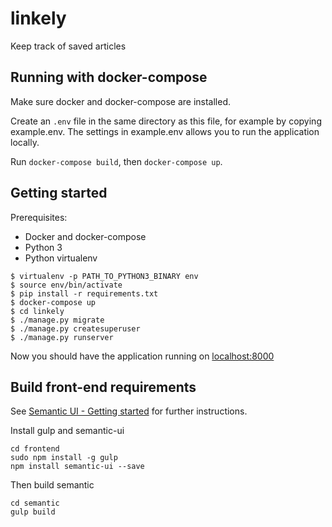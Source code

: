 # linkely
Keep track of saved articles

## Running with docker-compose

Make sure docker and docker-compose are installed.

Create an `.env` file in the same directory as this file, for example
by copying example.env. The settings in example.env allows you to run
the application locally.

Run `docker-compose build`, then `docker-compose up`.

## Getting started

Prerequisites:

* Docker and docker-compose
* Python 3
* Python virtualenv

```
$ virtualenv -p PATH_TO_PYTHON3_BINARY env
$ source env/bin/activate
$ pip install -r requirements.txt
$ docker-compose up
$ cd linkely
$ ./manage.py migrate
$ ./manage.py createsuperuser
$ ./manage.py runserver
```

Now you should have the application running on [localhost:8000](http://localhost:8000)


## Build front-end requirements

See [Semantic UI - Getting started](https://semantic-ui.com/introduction/getting-started.html) for further instructions.

Install gulp and semantic-ui

```
cd frontend
sudo npm install -g gulp
npm install semantic-ui --save
```

Then build semantic

```
cd semantic
gulp build
```
